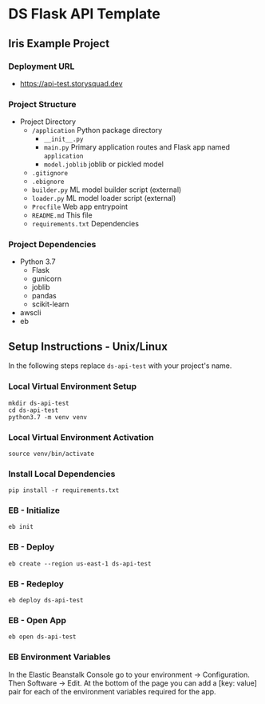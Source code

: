# DS Flask API Template
## Iris Example Project

### Deployment URL
- https://api-test.storysquad.dev

### Project Structure
- Project Directory
    - `/application` Python package directory
        - `__init__.py`
        - `main.py` Primary application routes and Flask app named `application`
        - `model.joblib` joblib or pickled model
    - `.gitignore`
    - `.ebignore`
    - `builder.py` ML model builder script (external)
    - `loader.py` ML model loader script (external)
    - `Procfile` Web app entrypoint
    - `README.md` This file
    - `requirements.txt` Dependencies

### Project Dependencies
- Python 3.7
    - Flask
    - gunicorn
    - joblib
    - pandas
    - scikit-learn
- awscli
- eb

## Setup Instructions - Unix/Linux
In the following steps replace `ds-api-test` with your project's name.

### Local Virtual Environment Setup
```
mkdir ds-api-test
cd ds-api-test
python3.7 -m venv venv
```

### Local Virtual Environment Activation
`source venv/bin/activate`

### Install Local Dependencies
`pip install -r requirements.txt`

### EB - Initialize
`eb init`

### EB - Deploy
`eb create --region us-east-1 ds-api-test`

### EB - Redeploy
`eb deploy ds-api-test`

### EB - Open App
`eb open ds-api-test`

### EB Environment Variables
In the Elastic Beanstalk Console go to your environment -> Configuration. Then
Software -> Edit. At the bottom of the page you can add a [key: value] pair for 
each of the environment variables required for the app.
